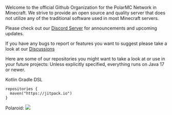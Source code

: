 Welcome to the official Github Organization for the PolarMC Network in Minecraft.
We strive to provide an open source and quality server that does not utilize any 
of the traditional software used in most Minecraft servers.

Please check out our 
<a class="github-button" href="https://discord.gg/CbC5tCAKsv" data-color-scheme="no-preference: dark_high_contrast; light: dark_high_contrast; dark: dark_high_contrast;" data-icon="octicon-comment-discussion" data-size="large" aria-label="Discuss buttons/github-buttons on GitHub">Discord Server</a> for announcements and upcoming updates.


If you have any bugs to report or features you want to suggest please take a look at our 
<a class="github-button" href="https://github.com/orgs/Polar-Network/discussions" data-color-scheme="no-preference: dark_high_contrast; light: dark_high_contrast; dark: dark_high_contrast;" data-icon="octicon-comment-discussion" data-size="large" aria-label="Discuss buttons/github-buttons on GitHub">Discussions</a>

Here are some of our repositories you might want to take a look at or use in your future projects:
Unless explicitly specified, everything runs on Java 17 or newer.

Kotlin Gradle DSL
```
repositories {
  maven("https://jitpack.io")
}
```

Polaroid:   [![](https://jitpack.io/v/Polar-Network/Polaroid.svg)](https://jitpack.io/#Polar-Network/Polaroid)
